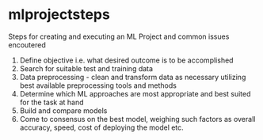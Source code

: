 # mlprojectsteps

Steps for creating and executing an ML Project and common issues encoutered

1. Define objective i.e. what desired outcome is to be accomplished
2. Search for suitable test and training data 
3. Data preprocessing - clean and transform data as necessary utilizing best available preprocessing tools and methods
4. Determine which ML approaches are most appropriate and best suited for the task at hand
5. Build and compare models 
6. Come to consensus on the best model, weighing such factors as overall accuracy, speed, cost of deploying the model etc.
